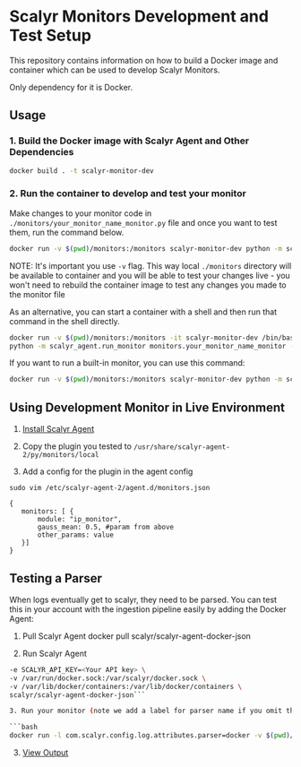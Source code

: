 # Scalyr Monitors Development and Test Setup

This repository contains information on how to build a Docker image and container which can be
used to develop Scalyr Monitors.

Only dependency for it is Docker.

## Usage

### 1. Build the Docker image with Scalyr Agent and Other Dependencies

```bash
docker build . -t scalyr-monitor-dev
```

### 2. Run the container to develop and test your monitor

Make changes to your monitor code in ``./monitors/your_monitor_name_monitor.py`` file and once
you want to test them, run the command below.

```bash
docker run -v $(pwd)/monitors:/monitors scalyr-monitor-dev python -m scalyr_agent.run_monitor monitors.your_monitor_name_monitor -c '{"gauss_mean": 0.5}'
```

NOTE: It's important you use ``-v`` flag. This way local ``./monitors`` directory will be
available to container and you will be able to test your changes live - you won't need to
rebuild the container image to test any changes you made to the monitor file

As an alternative, you can start a container with a shell and then run that command in the
shell directly.

```bash
docker run -v $(pwd)/monitors:/monitors -it scalyr-monitor-dev /bin/bash
python -m scalyr_agent.run_monitor monitors.your_monitor_name_monitor -c '{"gauss_mean": 0.5}'
```

If you want to run a built-in monitor, you can use this command:

```bash
docker run -v $(pwd)/monitors:/monitors scalyr-monitor-dev python -m scalyr_agent.run_monitor scalyr_agent.builtin_monitors.test_monitor -c '{"gauss_mean": 0.5}'
```

## Using Development Monitor in Live Environment

1. [Install Scalyr Agent](https://app.scalyr.com/help/install-agent-linux-quick-start-2)

2. Copy the plugin you tested to `/usr/share/scalyr-agent-2/py/monitors/local`

3. Add a config for the plugin in the agent config 

```sudo vim /etc/scalyr-agent-2/agent.d/monitors.json```


```
{
   monitors: [ {
       module: "ip_monitor",
       gauss_mean: 0.5, #param from above
       other_params: value
   }]
}
```

## Testing a Parser

When logs eventually get to scalyr, they need to be parsed. You can test this in your account with the ingestion pipeline easily by adding the Docker Agent:

1. Pull Scalyr Agent
docker pull scalyr/scalyr-agent-docker-json

2. Run Scalyr Agent
```bash docker run -d --name scalyr-docker-agent \
-e SCALYR_API_KEY=<Your API key> \
-v /var/run/docker.sock:/var/scalyr/docker.sock \
-v /var/lib/docker/containers:/var/lib/docker/containers \
scalyr/scalyr-agent-docker-json```

3. Run your monitor (note we add a label for parser name if you omit the default will be docker) 

```bash
docker run -l com.scalyr.config.log.attributes.parser=docker -v $(pwd)/monitors:/monitors scalyr-monitor-dev python -m scalyr_agent.run_monitor monitors.your_monitor_name_monitor -c '{"gauss_mean": 0.5}'
```
3. [View Output](https://app.scalyr.com/events?filter=parser%3D%27docker%27) 


